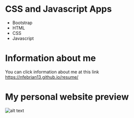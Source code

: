# CSS and Javascript Apps
- Bootstrap
- HTML
- CSS
- Javascript

# Information about me
You can click information about me at this link https://nfebrian13.github.io/resume/

# My personal website preview
![alt text](https://nfebrian13.github.io/resume/img/index-resume.PNG)
